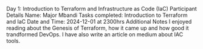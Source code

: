 Day 1: Introduction to Terraform and Infrastructure as Code (IaC)
Participant Details
Name: Major Mbandi
Tasks completed: Introduction to Terraform and IaC
Date and Time: 2024-12-01 at 2300hrs
Additional Notes
I enjoyed reading about the Genesis of Terraform, how it came up and how good it trandformed DevOps. I have also write an article on medium about IAC tools.